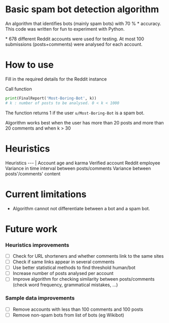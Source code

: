 # Basic spam bot detection algorithm
An algorithm that identifies bots (mainly spam bots) with 70 %  * accuracy.
This code was written for fun to experiment with Python.

\* 678 different Reddit accounts were used for testing. At most 100 submissions (posts+comments) were analysed for each account. 

# How to use #

Fill in the required details for the Reddit instance

Call function

```python
print(FinalReport('Most-Boring-Bot', k)) 
# k : number of posts to be analysed. 0 < k < 1000
```
The function returns 1 if the user `u/Most-Boring-Bot` is a spam bot.

Algorithm works best when the user has more than 20 posts and more than 20 comments and when k > 30 
# Heuristics #
Heuristics 
--- | 
Account age and karma
Verified account
Reddit employee 
Variance in time interval between posts/comments 
Variance between posts'/comments' content 
# Current limitations #
- Algorithm cannot not differentiate between a bot and a spam bot.
# Future work #
### Heuristics improvements ###
- [ ] Check for URL shorteners and whether comments link to the same sites 
- [ ] Check if same links appear in several comments
- [ ] Use better statistical methods to find threshold human/bot
- [ ] Increase number of posts analysed per account
- [ ] Improve algorithm for checking similarity between posts/comments (check word frequency, grammatical mistakes, ...)

### Sample data improvements ###
- [ ] Remove accounts with less than 100 comments and 100 posts
- [ ] Remove non-spam bots from list of bots (eg Wikibot)
